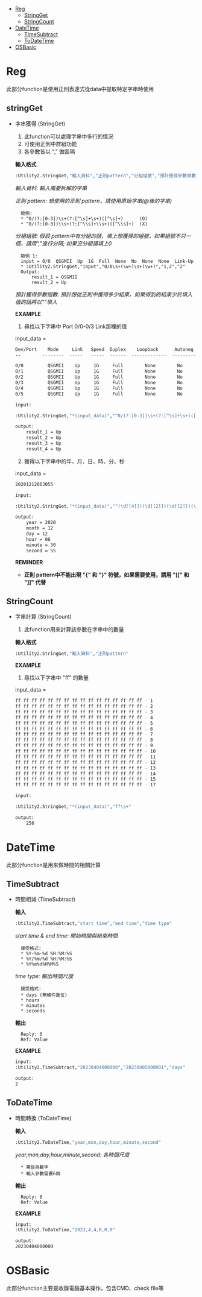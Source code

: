 * [Reg](#reg)
    * [StringGet](#stringget)
    * [StringCount](#stringcount)
* [DateTime](#datetime)
    * [TimeSubtract](#timesubtract)
    * [ToDateTime](#todatetime)
* [OSBasic](#osbasic)

# Reg

此部分function是使用正則表達式從data中提取特定字串時使用

## stringGet

* 字串獲得 (StringGet)
    1. 此function可以處理字串中多行的情況
    2. 可使用正則中群組功能
    3. 各參數皆以 "," 做區隔

    **輸入格式**
    ```sh
    :Utility2.StringGet,"輸入資料","正則pattern","分組組號","預計獲得參數個數"
    ```
    _輸入資料: 輸入需要拆解的字串_

    _正則 pattern: 想使用的正則 pattern，請使用原始字串(@後的字串)_

        範例:
        * ^0/(?:[0-3])\s+(?:[^\s]+\s+)([^\s]+)      (O)
        * ^0/(?:[0-3])\\s+(?:[^\\s]+\\s+)([^\\s]+)  (X)
    
    _分組組號: 假設 pattern中有分組的話，填上想獲得的組號，如果組號不只一個，請用","進行分隔; 如果沒分組請填上0_

        範例 1:
        input = 0/0  QSGMII  Up  1G  Full  None  No  None  None  Link-Up
        * :Utility2.StringGet,"input","0/0\s+(\w+)\s+(\w+)","1,2","2"
        Output:
            result_1 = QSGMII
            result_2 = Up
    
    _預計獲得參數個數: 預計想從正則中獲得多少結果，如果得到的結果少於填入值的話將以""填入_


    **EXAMPLE**

    1. 尋找以下字串中 Port 0/0-0/3 Link那欄的值

    input_data = 

    ```sh
    Dev/Port    Mode     Link   Speed  Duplex    Loopback      Autoneg      FEC        Link Scan   Port Manager
    --        --------  -----   -----  ------  -------------  ---------  ----------   -----------  ------------

    0/0         QSGMII    Up     1G     Full        None        No         None          None       Link-Up      
    0/1         QSGMII    Up     1G     Full        None        No         None          None       Link-Up      
    0/2         QSGMII    Up     1G     Full        None        No         None          None       Link-Up      
    0/3         QSGMII    Up     1G     Full        None        No         None          None       Link-Up
    0/4         QSGMII    Up     1G     Full        None        No         None          None       Link-Up      
    0/5         QSGMII    Up     1G     Full        None        No         None          None       Link-Up 
    ```   
    ```sh
    input:

    :Utility2.StringGet,"*(input_data)","^0/(?:[0-3])\s+(?:[^\s]+\s+)([^\s]+)","1","4"
    ```

    ```sh
    output:
        result_1 = Up
        result_2 = Up
        result_3 = Up
        result_4 = Up
    ```
    2. 獲得以下字串中的年、月、日、時、分、秒

    input_data = 

    ```sh
    20201212063055
    ```
    ```sh
    input:

    :Utility2.StringGet,"*(input_data)","^(\d[[4]])(\d[[2]])(\d[[2]])(\d[[2]])(\d[[2]])(\d[[2]])","1,2,3,4,5,6","6"
    ```

    ```sh
    output:
        year = 2020
        month = 12
        day = 12
        hour = 06
        minute = 30
        second = 55
    ```
    **REMINDER**

    -  **正則 pattern中不能出現 "{" 和 "}" 符號，如果需要使用，請用 "[[" 和 "]]" 代替**

## StringCount

* 字串計算 (StringCount)
    1. 此function用來計算該參數在字串中的數量

    **輸入格式**
    ```sh
    :Utility2.StringGet,"輸入資料","正則pattern"
    ```

    **EXAMPLE**

    1. 尋找以下字串中 "ff" 的數量
    
    input_data = 

    ```sh
    ff ff ff ff ff ff ff ff ff ff ff ff ff ff ff ff - 1
    ff ff ff ff ff ff ff ff ff ff ff ff ff ff ff ff - 2
    ff ff ff ff ff ff ff ff ff ff ff ff ff ff ff ff - 3
    ff ff ff ff ff ff ff ff ff ff ff ff ff ff ff ff - 4
    ff ff ff ff ff ff ff ff ff ff ff ff ff ff ff ff - 5
    ff ff ff ff ff ff ff ff ff ff ff ff ff ff ff ff - 6
    ff ff ff ff ff ff ff ff ff ff ff ff ff ff ff ff - 7
    ff ff ff ff ff ff ff ff ff ff ff ff ff ff ff ff - 8
    ff ff ff ff ff ff ff ff ff ff ff ff ff ff ff ff - 9
    ff ff ff ff ff ff ff ff ff ff ff ff ff ff ff ff - 10
    ff ff ff ff ff ff ff ff ff ff ff ff ff ff ff ff - 11
    ff ff ff ff ff ff ff ff ff ff ff ff ff ff ff ff - 12
    ff ff ff ff ff ff ff ff ff ff ff ff ff ff ff ff - 13
    ff ff ff ff ff ff ff ff ff ff ff ff ff ff ff ff - 14
    ff ff ff ff ff ff ff ff ff ff ff ff ff ff ff ff - 15
    ff ff ff ff ff ff ff ff ff ff ff ff ff ff ff ff - 17
    ```
    ```sh
    input:

    :Utility2.StringGet,"*(input_data)","ff\s+"
    ```

    ```sh
    output:
        256
    ```

# DateTime

此部分function是用來做時間的相關計算

## TimeSubtract

* 時間相減 (TimeSubtract)

    **輸入**
    ```sh
    :Utility2.TimeSubtract,"start time","end time","time type"
    ```
    _start time & end time: 開始時間與結束時間_

        接受格式:
        * %Y-%m-%d %H:%M:%S  
        * %Y/%m/%d %H:%M:%S
        * %Y%m%d%H%M%S

    _time type: 輸出時間尺度_

        接受格式:
        * days (無條件進位)
        * hours
        * minutes
        * seconds
    
    **輸出**

        Reply: 0
        Ref: Value

    **EXAMPLE**

    ```sh
    input:
    :Utility2.TimeSubtract,"20230404000000","20230405000001","days"
    ```

    ```sh
    output:
    2
    ```

## ToDateTime

* 時間轉換 (ToDateTime)

    **輸入**
    ```sh
    :Utility2.ToDateTime,"year,mon,day,hour,minute,second"
    ```
    _year,mon,day,hour,minute,second: 各時間尺度_

        * 需皆為數字
        * 輸入參數需要6個
    
    **輸出**

        Reply: 0
        Ref: Value
    
    **EXAMPLE**

    ```sh
    input:
    :Utility2.ToDateTime,"2023,4,4,0,0,0"
    ```

    ```sh
    output:
    20230404000000
    ```

# OSBasic

此部分function主要是收錄電腦基本操作，包含CMD、check file等


